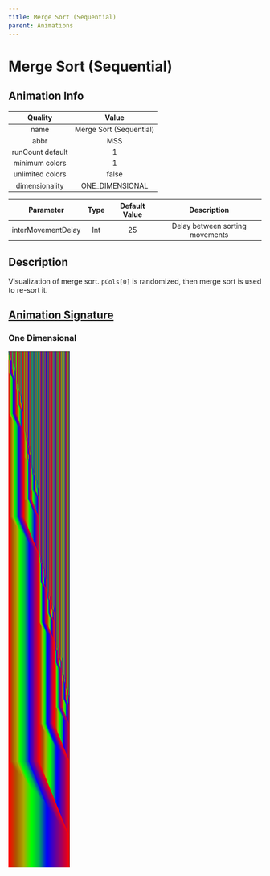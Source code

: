 ```yaml
---
title: Merge Sort (Sequential)
parent: Animations
---
```


<!-- THIS FILE IS AUTOMATICALLY GENERATED -->
<!-- MAKE CHANGES TO THE AnimationInfo INSTANCE ASSOCIATED WITH THIS ANIMATION -->

# Merge Sort (Sequential)

## Animation Info

|Quality|Value|
|:-:|:-:|
|name|Merge Sort (Sequential)|
|abbr|MSS|
|runCount default|1|
|minimum colors|1|
|unlimited colors|false|
|dimensionality|ONE_DIMENSIONAL|

|Parameter|Type|Default Value|Description|
|:-:|:-:|:-:|:-:|
|interMovementDelay|Int|25|Delay between sorting movements|

## Description
Visualization of merge sort.
`pCols[0]` is randomized, then merge sort is used to re-sort it.

## [Animation Signature](Animation-Signatures)
### One Dimensional

![Merge Sort (Sequential) Signature](/signatures/merge_sort_sequential.png)

